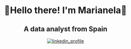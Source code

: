 <h1 align="center">🔸Hello there! I'm Marianela🔸</h1>
<h2 align="center">A data analyst from Spain</h3>

<p align="center"><a href="https://www.linkedin.com/in/marianelagomeztoledo"><img src="https://img.shields.io/badge/LinkedIn-118ab2?style=plastic" alt="linkedin_profile"/></a></p>



